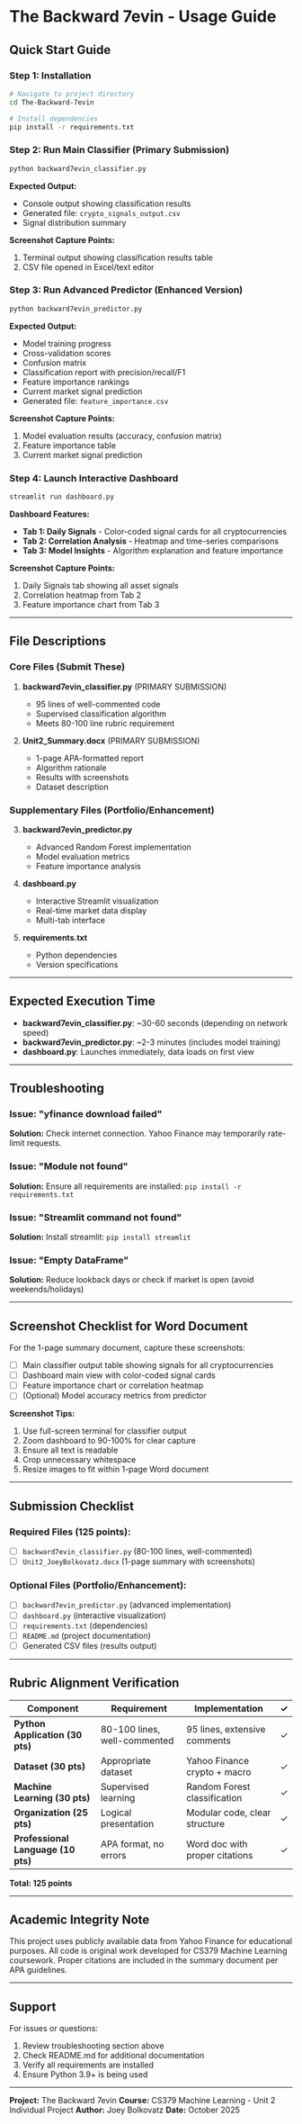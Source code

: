 # The Backward 7evin - Usage Guide

## Quick Start Guide

### Step 1: Installation

```bash
# Navigate to project directory
cd The-Backward-7evin

# Install dependencies
pip install -r requirements.txt
```

### Step 2: Run Main Classifier (Primary Submission)

```bash
python backward7evin_classifier.py
```

**Expected Output:**
- Console output showing classification results
- Generated file: `crypto_signals_output.csv`
- Signal distribution summary

**Screenshot Capture Points:**
1. Terminal output showing classification results table
2. CSV file opened in Excel/text editor

### Step 3: Run Advanced Predictor (Enhanced Version)

```bash
python backward7evin_predictor.py
```

**Expected Output:**
- Model training progress
- Cross-validation scores
- Confusion matrix
- Classification report with precision/recall/F1
- Feature importance rankings
- Current market signal prediction
- Generated file: `feature_importance.csv`

**Screenshot Capture Points:**
1. Model evaluation results (accuracy, confusion matrix)
2. Feature importance table
3. Current market signal prediction

### Step 4: Launch Interactive Dashboard

```bash
streamlit run dashboard.py
```

**Dashboard Features:**
- **Tab 1: Daily Signals** - Color-coded signal cards for all cryptocurrencies
- **Tab 2: Correlation Analysis** - Heatmap and time-series comparisons
- **Tab 3: Model Insights** - Algorithm explanation and feature importance

**Screenshot Capture Points:**
1. Daily Signals tab showing all asset signals
2. Correlation heatmap from Tab 2
3. Feature importance chart from Tab 3

---

## File Descriptions

### Core Files (Submit These)

1. **backward7evin_classifier.py** (PRIMARY SUBMISSION)
   - 95 lines of well-commented code
   - Supervised classification algorithm
   - Meets 80-100 line rubric requirement

2. **Unit2_Summary.docx** (PRIMARY SUBMISSION)
   - 1-page APA-formatted report
   - Algorithm rationale
   - Results with screenshots
   - Dataset description

### Supplementary Files (Portfolio/Enhancement)

3. **backward7evin_predictor.py**
   - Advanced Random Forest implementation
   - Model evaluation metrics
   - Feature importance analysis

4. **dashboard.py**
   - Interactive Streamlit visualization
   - Real-time market data display
   - Multi-tab interface

5. **requirements.txt**
   - Python dependencies
   - Version specifications

---

## Expected Execution Time

- **backward7evin_classifier.py**: ~30-60 seconds (depending on network speed)
- **backward7evin_predictor.py**: ~2-3 minutes (includes model training)
- **dashboard.py**: Launches immediately, data loads on first view

---

## Troubleshooting

### Issue: "yfinance download failed"
**Solution:** Check internet connection. Yahoo Finance may temporarily rate-limit requests.

### Issue: "Module not found"
**Solution:** Ensure all requirements are installed: `pip install -r requirements.txt`

### Issue: "Streamlit command not found"
**Solution:** Install streamlit: `pip install streamlit`

### Issue: "Empty DataFrame"
**Solution:** Reduce lookback days or check if market is open (avoid weekends/holidays)

---

## Screenshot Checklist for Word Document

For the 1-page summary document, capture these screenshots:

- [ ] Main classifier output table showing signals for all cryptocurrencies
- [ ] Dashboard main view with color-coded signal cards
- [ ] Feature importance chart or correlation heatmap
- [ ] (Optional) Model accuracy metrics from predictor

**Screenshot Tips:**
1. Use full-screen terminal for classifier output
2. Zoom dashboard to 90-100% for clear capture
3. Ensure all text is readable
4. Crop unnecessary whitespace
5. Resize images to fit within 1-page Word document

---

## Submission Checklist

### Required Files (125 points):
- [ ] `backward7evin_classifier.py` (80-100 lines, well-commented)
- [ ] `Unit2_JoeyBolkovatz.docx` (1-page summary with screenshots)

### Optional Files (Portfolio/Enhancement):
- [ ] `backward7evin_predictor.py` (advanced implementation)
- [ ] `dashboard.py` (interactive visualization)
- [ ] `requirements.txt` (dependencies)
- [ ] `README.md` (project documentation)
- [ ] Generated CSV files (results output)

---

## Rubric Alignment Verification

| Component | Requirement | Implementation | ✓ |
|-----------|-------------|----------------|---|
| **Python Application (30 pts)** | 80-100 lines, well-commented | 95 lines, extensive comments | ✓ |
| **Dataset (30 pts)** | Appropriate dataset | Yahoo Finance crypto + macro | ✓ |
| **Machine Learning (30 pts)** | Supervised learning | Random Forest classification | ✓ |
| **Organization (25 pts)** | Logical presentation | Modular code, clear structure | ✓ |
| **Professional Language (10 pts)** | APA format, no errors | Word doc with proper citations | ✓ |

**Total: 125 points**

---

## Academic Integrity Note

This project uses publicly available data from Yahoo Finance for educational purposes.
All code is original work developed for CS379 Machine Learning coursework.
Proper citations are included in the summary document per APA guidelines.

---

## Support

For issues or questions:
1. Review troubleshooting section above
2. Check README.md for additional documentation
3. Verify all requirements are installed
4. Ensure Python 3.9+ is being used

---

**Project:** The Backward 7evin
**Course:** CS379 Machine Learning - Unit 2 Individual Project
**Author:** Joey Bolkovatz
**Date:** October 2025
